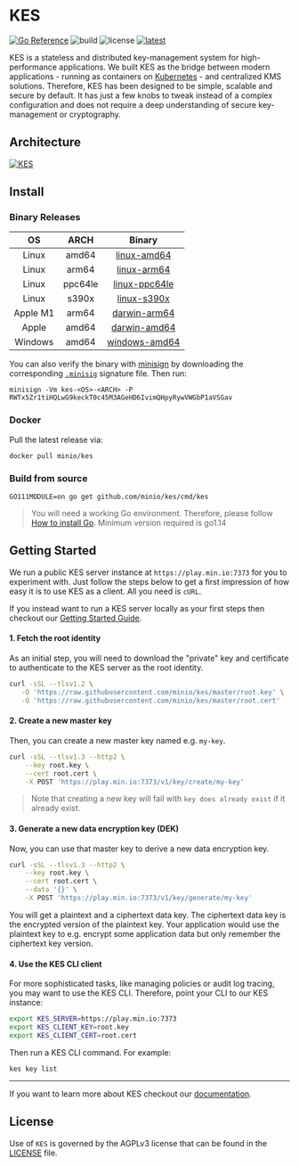 # KES
[![Go Reference](https://pkg.go.dev/badge/github.com/minio/kes.svg)](https://pkg.go.dev/github.com/minio/kes) ![build](https://github.com/minio/kes/workflows/Go/badge.svg) ![license](https://img.shields.io/badge/license-AGPL%20V3-blue) [![latest](https://badgen.net/github/tag/minio/kes)](https://github.com/minio/kes/releases/latest)

KES is a stateless and distributed key-management system for high-performance applications. We built KES as the bridge between modern applications - running as containers on [Kubernetes](https://kubernetes.io) - and centralized KMS solutions. Therefore, KES has been designed to be simple, scalable and secure by default. It has just a few knobs to tweak instead of a complex configuration and does not require a deep understanding of secure key-management or cryptography.

## Architecture
[![KES](https://raw.githubusercontent.com/minio/kes/master/.github/arch.png)](https://min.io/product/enterprise-object-storage-encryption)

## Install

### Binary Releases

| OS       | ARCH    | Binary                                                                                       |
|:--------:|:-------:|:--------------------------------------------------------------------------------------------:|
| Linux    | amd64   | [linux-amd64](https://github.com/minio/kes/releases/latest/download/kes-linux-amd64)         |
| Linux    | arm64   | [linux-arm64](https://github.com/minio/kes/releases/latest/download/kes-linux-arm64)         |
| Linux    | ppc64le | [linux-ppc64le](https://github.com/minio/kes/releases/latest/download/kes-linux-ppc64le)     |
| Linux    | s390x   | [linux-s390x](https://github.com/minio/kes/releases/latest/download/kes-linux-s390x)         |
| Apple M1 | arm64   | [darwin-arm64](https://github.com/minio/kes/releases/latest/download/kes-darwin-arm64)       |
| Apple    | amd64   | [darwin-amd64](https://github.com/minio/kes/releases/latest/download/kes-darwin-amd64)       |
| Windows  | amd64   | [windows-amd64](https://github.com/minio/kes/releases/latest/download/kes-windows-amd64.exe) |

You can also verify the binary with [minisign](https://jedisct1.github.io/minisign/) by downloading the corresponding [`.minisig`](https://github.com/minio/kes/releases/latest) signature file. Then run:
```
minisign -Vm kes-<OS>-<ARCH> -P RWTx5Zr1tiHQLwG9keckT0c45M3AGeHD6IvimQHpyRywVWGbP1aVSGav
```

### Docker

Pull the latest release via:
```
docker pull minio/kes
```

### Build from source

```
GO111MODULE=on go get github.com/minio/kes/cmd/kes
```
> You will need a working Go environment. Therefore, please follow [How to install Go](https://golang.org/doc/install).
> Minimum version required is go1.14

## Getting Started

We run a public KES server instance at `https://play.min.io:7373` for you to experiment with.
Just follow the steps below to get a first impression of how easy it is to use KES as a client.
All you need is `cURL`.

If you instead want to run a KES server locally as your first steps then checkout our
[Getting Started Guide](https://github.com/minio/kes/wiki/Getting-Started).

#### 1. Fetch the root identity

As an initial step, you will need to download the "private" key and certificate
to authenticate to the KES server as the root identity.
```sh
curl -sSL --tlsv1.2 \
   -O 'https://raw.githubusercontent.com/minio/kes/master/root.key' \
   -O 'https://raw.githubusercontent.com/minio/kes/master/root.cert'
```

#### 2. Create a new master key

Then, you can create a new master key named e.g. `my-key`.
```sh
curl -sSL --tlsv1.3 --http2 \
    --key root.key \
    --cert root.cert \
    -X POST 'https://play.min.io:7373/v1/key/create/my-key'
```
> Note that creating a new key will fail with `key does already exist` if it already exist.

#### 3. Generate a new data encryption key (DEK)

Now, you can use that master key to derive a new data encryption key.
```sh
curl -sSL --tlsv1.3 --http2 \
    --key root.key \
    --cert root.cert \
    --data '{}' \
    -X POST 'https://play.min.io:7373/v1/key/generate/my-key'
```
You will get a plaintext and a ciphertext data key. The ciphertext data
key is the encrypted version of the plaintext key. Your application would
use the plaintext key to e.g. encrypt some application data but only remember
the ciphertext key version.

#### 4. Use the KES CLI client

For more sophisticated tasks, like managing policies or audit log tracing, you
may want to use the KES CLI. Therefore, point your CLI to our KES instance:
```sh
export KES_SERVER=https://play.min.io:7373
export KES_CLIENT_KEY=root.key
export KES_CLIENT_CERT=root.cert
```

Then run a KES CLI command. For example:
```
kes key list
```

***

If you want to learn more about KES checkout our [documentation](https://github.com/minio/kes/wiki).

## License
Use of `KES` is governed by the AGPLv3 license that can be found in the [LICENSE](./LICENSE) file.
